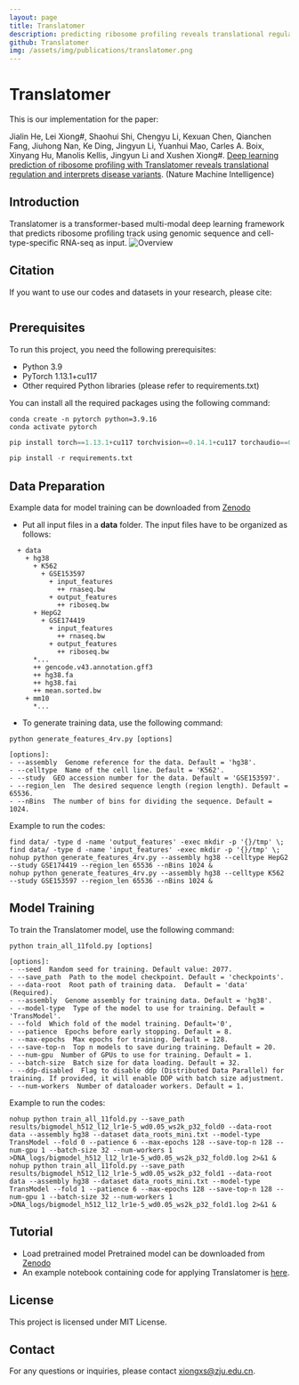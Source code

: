 ```yaml
---
layout: page
title: Translatomer
description: predicting ribosome profiling reveals translational regulation and interprets disease variants
github: Translatomer
img: /assets/img/publications/translatomer.png
---
```


# Translatomer
This is our implementation for the paper:

Jialin He, Lei Xiong#, Shaohui Shi, Chengyu Li, Kexuan Chen, Qianchen Fang, Jiuhong Nan, Ke Ding, Jingyun Li, Yuanhui Mao, Carles A. Boix, Xinyang Hu, Manolis Kellis, Jingyun Li and Xushen Xiong#. [Deep learning prediction of ribosome profiling with Translatomer reveals translational regulation and interprets disease variants](https://www.nature.com/articles/s42256-024-00915-6).
(Nature Machine Intelligence)

## Introduction
Translatomer is a transformer-based multi-modal deep learning framework that predicts ribosome profiling track using genomic sequence and cell-type-specific RNA-seq as input.
![Overview](https://github.com/xiongxslab/Translatomer/blob/9d26528ab055353b61e7602886099afba1c299ee/img/Model_overview.png)

## Citation
If you want to use our codes and datasets in your research, please cite:
```

```

## Prerequisites
To run this project, you need the following prerequisites:
- Python 3.9
- PyTorch 1.13.1+cu117
- Other required Python libraries (please refer to requirements.txt)

You can install all the required packages using the following command:
```
conda create -n pytorch python=3.9.16
conda activate pytorch
```
```python
pip install torch==1.13.1+cu117 torchvision==0.14.1+cu117 torchaudio==0.13.1 --extra-index-url https://download.pytorch.org/whl/cu117
```
```python
pip install -r requirements.txt 
```

## Data Preparation
Example data for model training can be downloaded from [Zenodo](https://doi.org/10.5281/zenodo.13751434)
- Put all input files in a **data** folder. The input files have to be organized as follows:
```
  + data
    + hg38
      + K562
        + GSE153597
          + input_features
            ++ rnaseq.bw 
          + output_features
            ++ riboseq.bw 
      + HepG2
        + GSE174419
          + input_features
            ++ rnaseq.bw 
          + output_features
            ++ riboseq.bw 
      *...
      ++ gencode.v43.annotation.gff3
      ++ hg38.fa
      ++ hg38.fai
      ++ mean.sorted.bw
    + mm10
      *...
```
- To generate training data, use the following command:
```
python generate_features_4rv.py [options]

[options]:
- --assembly  Genome reference for the data. Default = 'hg38'.
- --celltype  Name of the cell line. Default = 'K562'.
- --study  GEO accession number for the data. Default = 'GSE153597'.
- --region_len  The desired sequence length (region length). Default = 65536.
- --nBins  The number of bins for dividing the sequence. Default = 1024.

```

Example to run the codes:
```
find data/ -type d -name 'output_features' -exec mkdir -p '{}/tmp' \;
find data/ -type d -name 'input_features' -exec mkdir -p '{}/tmp' \;
nohup python generate_features_4rv.py --assembly hg38 --celltype HepG2 --study GSE174419 --region_len 65536 --nBins 1024 &
nohup python generate_features_4rv.py --assembly hg38 --celltype K562 --study GSE153597 --region_len 65536 --nBins 1024 &
```

## Model Training
To train the Translatomer model, use the following command:
```
python train_all_11fold.py [options]

[options]:
- --seed  Random seed for training. Default value: 2077.
- --save_path  Path to the model checkpoint. Default = 'checkpoints'.
- --data-root  Root path of training data.  Default = 'data' (Required).
- --assembly  Genome assembly for training data. Default = 'hg38'.
- --model-type  Type of the model to use for training. Default = 'TransModel'.
- --fold  Which fold of the model training. Default='0',
- --patience  Epochs before early stopping. Default = 8.
- --max-epochs  Max epochs for training. Default = 128.
- --save-top-n  Top n models to save during training. Default = 20.
- --num-gpu  Number of GPUs to use for training. Default = 1.
- --batch-size  Batch size for data loading. Default = 32.
- --ddp-disabled  Flag to disable ddp (Distributed Data Parallel) for training. If provided, it will enable DDP with batch size adjustment.
- --num-workers  Number of dataloader workers. Default = 1.
```
Example to run the codes:
```
nohup python train_all_11fold.py --save_path results/bigmodel_h512_l12_lr1e-5_wd0.05_ws2k_p32_fold0 --data-root data --assembly hg38 --dataset data_roots_mini.txt --model-type TransModel --fold 0 --patience 6 --max-epochs 128 --save-top-n 128 --num-gpu 1 --batch-size 32 --num-workers 1 >DNA_logs/bigmodel_h512_l12_lr1e-5_wd0.05_ws2k_p32_fold0.log 2>&1 &
nohup python train_all_11fold.py --save_path results/bigmodel_h512_l12_lr1e-5_wd0.05_ws2k_p32_fold1 --data-root data --assembly hg38 --dataset data_roots_mini.txt --model-type TransModel --fold 1 --patience 6 --max-epochs 128 --save-top-n 128 --num-gpu 1 --batch-size 32 --num-workers 1 >DNA_logs/bigmodel_h512_l12_lr1e-5_wd0.05_ws2k_p32_fold1.log 2>&1 &
```

## Tutorial
- Load pretrained model
Pretrained model can be downloaded from [Zenodo](https://doi.org/10.5281/zenodo.13751434)
- An example notebook containing code for applying Translatomer is [here](https://github.com/xiongxslab/Translatomer/blob/main/Tutorial.ipynb).

## License
This project is licensed under MIT License.

## Contact
For any questions or inquiries, please contact xiongxs@zju.edu.cn.
